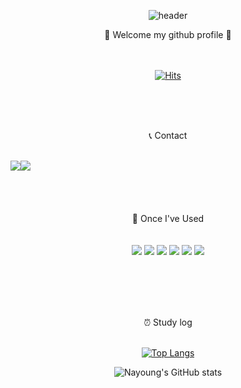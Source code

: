 <div align="center">

  ![header](https://capsule-render.vercel.app/api?type=waving&color=timeGradient&text=Welcome%20to%20nayoung's%20GitHub%20👋&animation=twinkling&fontSize=30&fontAlignY=40&fontAlign=70&height=250)
</div>


<div align="center">
🤞 Welcome my github profile 🤞
</div>
<br/><br/>
<div align="center">
  
  [![Hits](https://hits.seeyoufarm.com/api/count/incr/badge.svg?url=https%3A%2F%2Fgithub.com%2FLeeNaYoung240%2Fhit-counter&count_bg=%23FABEBE&title_bg=%23555555&icon=&icon_color=%23FFBFBF&title=hits&edge_flat=false)](https://hits.seeyoufarm.com)
  </div>
<br/> <br/> <br/>
<div align="center">
  
 📞 Contact 
<br/>
<br/>
 <div style="display:flex; flex-direction:row;">
    <a href="https://www.instagram.com/240_2_or_0/">
        <img src="https://img.shields.io/badge/Instagram-E4405F?style=for-the-badge&logo=Instagram&logoColor=white"> 
    </a>
    <a href="mailto:ajd092710@gmail.com">
        <img src="https://img.shields.io/badge/Gmail-EA4335?style=for-the-badge&logo=Gmail&logoColor=white"> 
    </a>
</div><br><br/><br/><br/>
📑 Once I've Used
</div>
<br/>
<div align="center">
  <br/>
<img src="https://img.shields.io/badge/github-181717?style=for-the-badge&logo=github&logoColor=white">
 <img src="https://img.shields.io/badge/firebase-FFCA28?style=for-the-badge&logo=firebase&logoColor=white">
  <img src="https://img.shields.io/badge/Andoid Studio-3DDC84?style=for-the-badge&logo=android studio&logoColor=white">
   <img src="https://img.shields.io/badge/OpenCV-5C3EE8?style=for-the-badge&logo=opencv&logoColor=white"> 
   <img src="https://img.shields.io/badge/C++-00599C?style=for-the-badge&logo=cplusplus&logoColor=white"> 
  <img src="https://img.shields.io/badge/Java-007396?style=for-the-badge&logo=OpenJDK&logoColor=white"/>
</div>

<br/><br/><br/><br/>

<div align="center">
⏰ Study log
  
 <br/>
 <br/>
 
[![Top Langs](https://github-readme-stats.vercel.app/api/top-langs/?username=893107&layout=compact)](https://github.com/anuraghazra/github-readme-stats)


![Nayoung's GitHub stats](https://github-readme-stats.vercel.app/api?username=LeeNaYoung240&show_icons=true)

</div>
